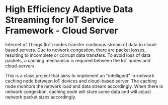 # High Efficiency Adaptive Data Streaming for IoT Service Framework - Cloud Server

Internet of Things (IoT) nodes transfer continous stream of data to cloud-based servers. Due to network congestion, there are packet losses, resulting to incomplete or corrupt data transfers. To avoid loss of data packets, a caching mechanism is required between the IoT nodes and cloud-servers.

This is a class project that aims to implement an "intelligent" in-network caching node between IoT devices and cloud-based server. The caching node monitors the network load and data stream accordingly. When there is network congestion, caching node will store some data and will adjust network packet sizes accordingly.
